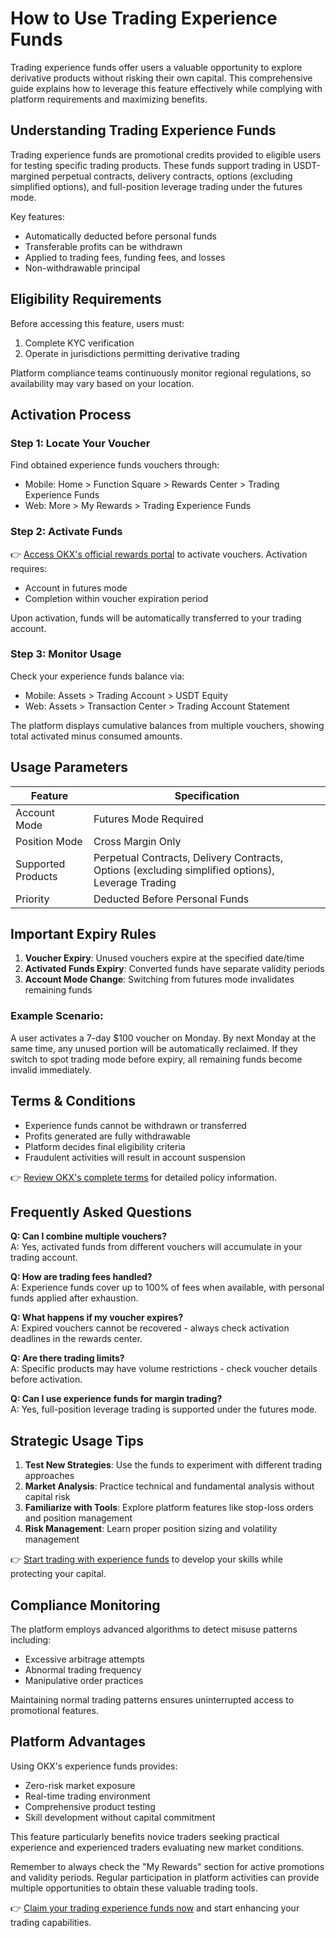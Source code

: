 # How to Use Trading Experience Funds

Trading experience funds offer users a valuable opportunity to explore derivative products without risking their own capital. This comprehensive guide explains how to leverage this feature effectively while complying with platform requirements and maximizing benefits.

## Understanding Trading Experience Funds

Trading experience funds are promotional credits provided to eligible users for testing specific trading products. These funds support trading in USDT-margined perpetual contracts, delivery contracts, options (excluding simplified options), and full-position leverage trading under the futures mode.

Key features:
- Automatically deducted before personal funds
- Transferable profits can be withdrawn
- Applied to trading fees, funding fees, and losses
- Non-withdrawable principal

## Eligibility Requirements

Before accessing this feature, users must:
1. Complete KYC verification
2. Operate in jurisdictions permitting derivative trading

Platform compliance teams continuously monitor regional regulations, so availability may vary based on your location.

## Activation Process

### Step 1: Locate Your Voucher

Find obtained experience funds vouchers through:
- Mobile: Home > Function Square > Rewards Center > Trading Experience Funds
- Web: More > My Rewards > Trading Experience Funds

### Step 2: Activate Funds

👉 [Access OKX's official rewards portal](https://bit.ly/okx-bonus) to activate vouchers. Activation requires:
- Account in futures mode
- Completion within voucher expiration period

Upon activation, funds will be automatically transferred to your trading account.

### Step 3: Monitor Usage

Check your experience funds balance via:
- Mobile: Assets > Trading Account > USDT Equity
- Web: Assets > Transaction Center > Trading Account Statement

The platform displays cumulative balances from multiple vouchers, showing total activated minus consumed amounts.

## Usage Parameters

| Feature                | Specification                      |
|------------------------|------------------------------------|
| Account Mode           | Futures Mode Required              |
| Position Mode          | Cross Margin Only                  |
| Supported Products     | Perpetual Contracts, Delivery Contracts, Options (excluding simplified options), Leverage Trading |
| Priority               | Deducted Before Personal Funds     |

## Important Expiry Rules

1. **Voucher Expiry**: Unused vouchers expire at the specified date/time
2. **Activated Funds Expiry**: Converted funds have separate validity periods
3. **Account Mode Change**: Switching from futures mode invalidates remaining funds

### Example Scenario:
A user activates a 7-day $100 voucher on Monday. By next Monday at the same time, any unused portion will be automatically reclaimed. If they switch to spot trading mode before expiry, all remaining funds become invalid immediately.

## Terms & Conditions

- Experience funds cannot be withdrawn or transferred
- Profits generated are fully withdrawable
- Platform decides final eligibility criteria
- Fraudulent activities will result in account suspension

👉 [Review OKX's complete terms](https://bit.ly/okx-bonus) for detailed policy information.

## Frequently Asked Questions

**Q: Can I combine multiple vouchers?**  
A: Yes, activated funds from different vouchers will accumulate in your trading account.

**Q: How are trading fees handled?**  
A: Experience funds cover up to 100% of fees when available, with personal funds applied after exhaustion.

**Q: What happens if my voucher expires?**  
A: Expired vouchers cannot be recovered - always check activation deadlines in the rewards center.

**Q: Are there trading limits?**  
A: Specific products may have volume restrictions - check voucher details before activation.

**Q: Can I use experience funds for margin trading?**  
A: Yes, full-position leverage trading is supported under the futures mode.

## Strategic Usage Tips

1. **Test New Strategies**: Use the funds to experiment with different trading approaches
2. **Market Analysis**: Practice technical and fundamental analysis without capital risk
3. **Familiarize with Tools**: Explore platform features like stop-loss orders and position management
4. **Risk Management**: Learn proper position sizing and volatility management

👉 [Start trading with experience funds](https://bit.ly/okx-bonus) to develop your skills while protecting your capital.

## Compliance Monitoring

The platform employs advanced algorithms to detect misuse patterns including:
- Excessive arbitrage attempts
- Abnormal trading frequency
- Manipulative order practices

Maintaining normal trading patterns ensures uninterrupted access to promotional features.

## Platform Advantages

Using OKX's experience funds provides:
- Zero-risk market exposure
- Real-time trading environment
- Comprehensive product testing
- Skill development without capital commitment

This feature particularly benefits novice traders seeking practical experience and experienced traders evaluating new market conditions.

Remember to always check the "My Rewards" section for active promotions and validity periods. Regular participation in platform activities can provide multiple opportunities to obtain these valuable trading tools.

👉 [Claim your trading experience funds now](https://bit.ly/okx-bonus) and start enhancing your trading capabilities.